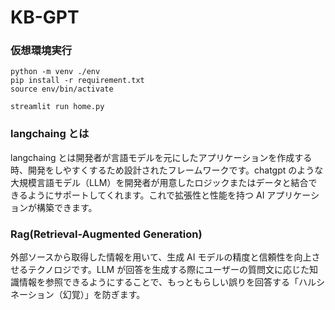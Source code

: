 # KB-GPT

### 仮想環境実行

```
python -m venv ./env
pip install -r requirement.txt
source env/bin/activate

streamlit run home.py
```

### langchaing とは

langchaing とは開発者が言語モデルを元にしたアプリケーションを作成する時、開発をしやすくするため設計されたフレームワークです。chatgpt のような大規模言語モデル（LLM）を開発者が用意したロジックまたはデータと結合できるようにサポートしてくれます。これで拡張性と性能を持つ AI アプリケーションが構築できます。

### Rag(Retrieval-Augmented Generation)

外部ソースから取得した情報を用いて、生成 AI モデルの精度と信頼性を向上させるテクノロジです。LLM が回答を生成する際にユーザーの質問文に応じた知識情報を参照できるようにすることで、もっともらしい誤りを回答する「ハルシネーション（幻覚）」を防ぎます。
